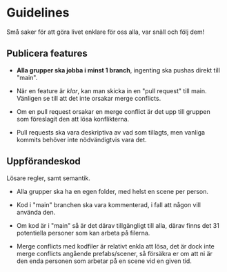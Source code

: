 # Guidelines

Små saker för att göra livet enklare för oss alla, var snäll och följ dem!

## Publicera features

- **Alla grupper ska jobba i minst 1 branch**, ingenting ska pushas direkt till "main".

- När en feature är *klar*, kan man skicka in en "pull request" till main. Vänligen se till att det inte orsakar merge conflicts.

- Om en pull request orsakar en merge conflict är det upp till gruppen som föreslagit den att lösa konflikterna. 

- Pull requests ska vara deskriptiva av vad som tillagts, men vanliga kommits behöver inte nödvändigtvis vara det.

## Uppförandeskod

Lösare regler, samt semantik.

- Alla grupper ska ha en egen folder, med helst en scene per person.

- Kod i "main" branchen ska vara kommenterad, i fall att någon vill använda den.

- Om kod är i "main" så är det därav tillgängligt till alla, därav finns det 31 potentiella personer som kan arbeta på filerna.

- Merge conflicts med kodfiler är relativt enkla att lösa, det är dock inte merge conflicts angående prefabs/scener, så försäkra er om att ni är den enda personen som arbetar på en scene vid en given tid.

